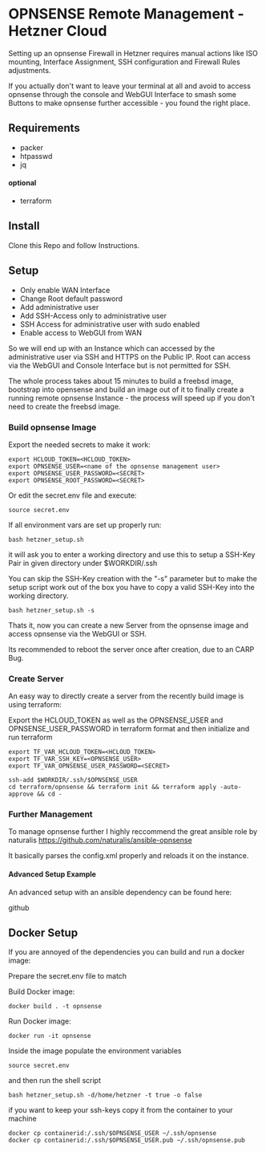 # OPNSENSE Remote Management - Hetzner Cloud

Setting up an opnsense Firewall in Hetzner requires manual actions like ISO mounting, Interface Assignment, SSH configuration and Firewall Rules adjustments.  

If you actually don't want to leave your terminal at all and avoid to access opnsense through the console and WebGUI Interface to smash some Buttons to make opnsense further accessible - you found the right place.

## Requirements

- packer
- htpasswd
- jq

#### optional

- terraform

## Install

Clone this Repo and follow Instructions.

## Setup

- Only enable WAN Interface
- Change Root default password
- Add administrative user
- Add SSH-Access only to administrative user
- SSH Access for administrative user with sudo enabled
- Enable access to WebGUI from WAN

So we will end up with an Instance which can accessed by the administrative user via SSH and HTTPS on the Public IP.
Root can access via the WebGUI and Console Interface but is not permitted for SSH.

The whole process takes about 15 minutes to build a freebsd image, bootstrap into opensense and build an image out of it to finally create a running remote opnsense Instance - the process will speed up if you don't need to create the freebsd image.

### Build opnsense Image

Export the needed secrets to make it work:

    export HCLOUD_TOKEN=<HCLOUD_TOKEN>
    export OPNSENSE_USER=<name of the opnsense management user>
    export OPNSENSE_USER_PASSWORD=<SECRET>
    export OPNSENSE_ROOT_PASSWORD=<SECRET>

Or edit the secret.env file and execute:

    source secret.env

If all environment vars are set up properly run:

    bash hetzner_setup.sh

it will ask you to enter a working directory and use this to setup a SSH-Key Pair in given directory under $WORKDIR/.ssh 

You can skip the SSH-Key creation with the "-s" parameter but to make the setup script work out of the box you have to copy a valid SSH-Key into the working directory.

    bash hetzner_setup.sh -s

Thats it, now you can create a new Server from the opnsense image and access opnsense via the WebGUI or SSH.

Its recommended to reboot the server once after creation, due to an CARP Bug.

### Create Server 

An easy way to directly create a server from the recently build image is using terraform:

Export the HCLOUD_TOKEN as well as the OPNSENSE_USER and OPNSENSE_USER_PASSWORD in terraform format and then initialize and run terraform

    export TF_VAR_HCLOUD_TOKEN=<HCLOUD_TOKEN>
    export TF_VAR_SSH_KEY=<OPNSENSE_USER>
    export TF_VAR_OPNSENSE_USER_PASSWORD=<SECRET>

    ssh-add $WORKDIR/.ssh/$OPNSENSE_USER
    cd terraform/opnsense && terraform init && terraform apply -auto-approve && cd -

### Further Management

To manage opnsense further I highly reccommend the great ansible role by naturalis https://github.com/naturalis/ansible-opnsense

It basically parses the config.xml properly and reloads it on the instance.

#### Advanced Setup Example

An advanced setup with an ansible dependency can be found here:

github


## Docker Setup

If you are annoyed of the dependencies you can build and run a docker image:

Prepare the secret.env file to match

Build Docker image:

    docker build . -t opnsense

Run Docker image:

    docker run -it opnsense

Inside the image populate the environment variables

    source secret.env

and then run the shell script

    bash hetzner_setup.sh -d/home/hetzner -t true -o false

if you want to keep your ssh-keys copy it from the container to your machine

    docker cp containerid:/.ssh/$OPNSENSE_USER ~/.ssh/opnsense
    docker cp containerid:/.ssh/$OPNSENSE_USER.pub ~/.ssh/opnsense.pub